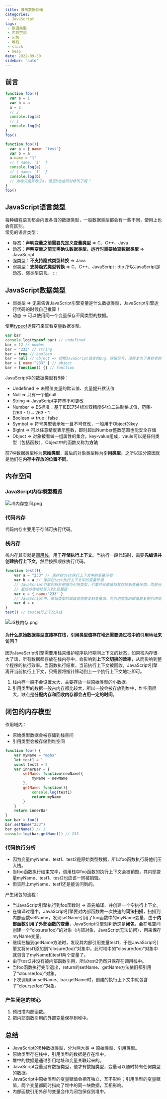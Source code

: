```yaml
---
title: 堆栈数据存储
categories:
 - JavaScript
tags:
 - 数据类型
 - 内存空间
 - 闭包
 - 堆栈
 - stack
 - heap
date: 2022-09-30
sidebar: 'auto'
---
```


## 前言
```js
function foo(){
  var a = 1
  var b = a
  a = 2
  // 2
  console.log(a)
  // 1
  console.log(b)
}
foo()
```
```js
function foo(){
  var a = { name: "test"}
  var b = a
  a.name = "1" 
  // { name: '1'  }
  console.log(a)
  // { name: '1'  }
  console.log(b)
  // 为啥只是修改了a，但是b也被同时修改了呢？
}
foo()
```

## JavaScript语言类型
每种编程语言都会内置各自的数据类型，一般数据类型都会有一些不同，使用上也会有区别。<br/>
常见的语言类型：
* 静态：**声明变量之前需要先定义变量类型** => C、C++、Java
* 动态：**声明变量之前无需确认数据类型，运行时需要检查数据类型** => JavaScript
* 强类型：**不支持隐式类型转换** => Java
* 弱类型：**支持隐式类型转换** => C、C++、JavaScript
:::tip
所以JavaScript是动态、弱类型语言。
:::

## JavaScript数据类型
* 弱类型 => 无需告诉JavaScript引擎变量是什么数据类型，JavaScript引擎运行代码的时候自己推算！
* 动态 => 可以使用同一个变量保存不同类型的数据。

使用[typeof](https://developer.mozilla.org/zh-CN/docs/Web/JavaScript/Reference/Operators/typeof)运算符来查看变量数据类型。
```js
var bar
console.log(typeof bar) // undefined
bar = 12 // number
bar = "233" // string
bar = true // boolean
bar = null // object => 初期JavaScript语言的Bug，保留至今，没修复为了兼容老的代码。
bar = { name:"233" } // object
bar = function() {} // function
```
JavaScript中的数据类型有8种：
* Undefined => 未赋值变量的默认值、变量提升默认值
* Null => 只有一个值null
* String => JavaScript字符串不可更改
* Number => ES标准：基于IEEE754标准双精度64位二进制格式值，范围-(263 - 1) ~ 263 - 1
* Boolean => true | false
* Symbol => 符号类型表示唯一且不可修改，一般用于Object的key
* BigInt => 可以任意精度表示整数，即时超出Number整数范围也能安全存储
* Object => 对象被看做一组属性的集合。key-value组成，vaule可以是任何类型（包括函数），Object中的函数又称为**方法**

前7种数据类型称为**原始类型**，最后的对象类型称为**引用类型**。之所以区分原因就是他们在**内存中存放的位置不同**。
## 内存空间

### JavaScript内存模型概览
![JS内存空间.png](https://s2.loli.net/2022/09/30/koujEziCeFpS256.png)
### 代码内存
代码内存主要用于存储可执行代码。
### 栈内存
栈内存其实就是[调用栈](./call-stack.md)，用于**存储执行上下文**。当执行一段代码时，需要**先编译并创建执行上下文**，然后按照顺序执行代码。
```js
function test(){
    var a = "233" // 保存在test执行上下文中的变量环境
    var b = a // 保存在test执行上下文中的变量环境
    // JavaScript引擎判断右侧值为引用类型，引擎并非直接将其存放到变量环境，而是分配到堆内存，分配后会有一个堆地址；
    // 最后将堆地址写入到c变量值
    var c = { name:"233" }
    // JavaScript中，原始类型的赋值会完整复制变量值，而引用类型的赋值是复制引用地址。
    var d = c
}
test() // test执行上下文入栈
```
![JS栈内存.png](https://s2.loli.net/2022/09/30/smIWCT8ZVXrlSPN.png)
#### 为什么原始数据类型直接存在栈，引用类型值存在堆还需要通过栈中的引用地址来访问？
因为JavaScript引擎需要用栈来维护程序执行期间上下文的状态，如果栈内存很大了话，所有数据都存放在栈内存中，会影响到**上下文切换的效率**，从而影响到整个程序的执行效率。当函数执行结束，当前执行上下文被回收，JavaScript引擎离开当前执行上下文，只需要将指针移动到上一个执行上下文地址即可。<br/>
1. 栈内存一般不会设置太大，主要存放一些原始类型的小数据。
2. 引用类型的数据一般占内存都比较大，所以一般会被存放到堆中，堆空间很大，缺点是**分配内存和回收内存都会占用一定的时间**。

## 闭包的内存模型
作用域内：
* 原始类型数据会被存储到栈空间
* 引用类型会被存储到堆空间
```js
function foo() {
    var myName = "mobs"
    let test1 = 1
    const test2 = 2
    var innerBar = { 
        setName: function(newName){
            myName = newName
        },
        getName: function(){
            console.log(test1)
            return myName
        }
    }
    return innerBar
}
var bar = foo()
bar.setName("233")
bar.getName() // 1
console.log(bar.getName()) // 233
```
### 代码执行分析
* 因为变量myName、test1、test2是原始类型数据，所以foo函数执行将他们压入栈。
* 当foo函数执行结束完毕，调用栈中foo函数的执行上下文会被销毁，其内部变量myName、test1、test2也应该一同被销毁。
* 但实际上myName、test1还是能访问到的。

产生闭包的流程：
* 当JavaScript引擎执行到foo函数时 => 首先编译、并创建一个空执行上下文。
* 在编译过程中，JavaScript引擎要对内部函数做一次快速的**词法扫描**，扫描到内部函数setName，发现setName引用了foo函数中的myName变量，由于**内部函数引用了外部函数的变量**，JavaScript引擎就判断这是**闭包**，会在堆空间创建一个“closure(foo)”的对象（内部对象，JavaScript无法访问），用来保存myName变量。
* 继续扫描到getName方法时，发现其内部引用变量test1，于是JavaScript引擎又将test1添加到“closure(foo)”对象中。此时堆中的“closure(foo)”对象中就包含了myName和test1两个变量了。
* 由于test2并没有被内部函数引用，所以test2仍然只保存在调用栈中。
* 当foo函数执行完毕退出，return的setName、getName方法依旧都引用了“clourse(foo)”对象。
* 下次调用bar.setName、bar.getName时，创建的执行上下文中就包含了“clourse(foo)”对象。

### 产生闭包的核心
1. 预扫描内部函数。
2. 把内部函数引用的外部变量保存到堆中。

## 总结
* JavaScript的8种数据类型，分为两大类 => 原始类型、引用类型。
* 原始类型存在栈中，引用类型的数据是存在堆中。
* 堆中的数据是通过引用地址和变量关联起来的。
* JavaScript变量没有数据类型，值才有数据类型，变量可以随时持有任何类型的数据。
* JavaScript中原始类型的变量赋值会相互独立、互不影响；引用类型的变量赋值，两个变量都同时指向了堆中的同一块数据，互相影响。
* 内部函数引用外部的变量会作为闭包保存到堆中。